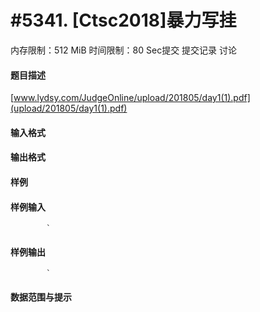 
# #5341. [Ctsc2018]暴力写挂
内存限制：512 MiB 时间限制：80 Sec提交 提交记录 讨论
#### 题目描述
[www.lydsy.com/JudgeOnline/upload/201805/day1(1).pdf](upload/201805/day1(1).pdf)

#### 输入格式

#### 输出格式

#### 样例

#### 样例输入

			`
#### 样例输出

			`
#### 数据范围与提示

